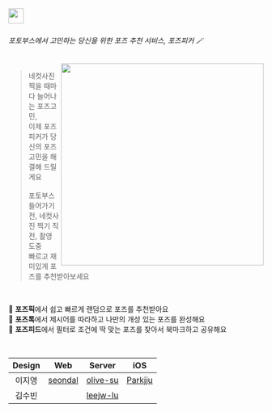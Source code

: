 <img height="30" src="https://github.com/pose-picker/.github/assets/75469131/87357edf-8a99-4d4e-88ce-afb48752e45e"/> &nbsp;
---
*포토부스에서 고민하는 당신을 위한 포즈 추천 서비스, 포즈피커 🪄*

<br/>

<img align="right" width="400" src="https://github.com/pose-picker/.github/assets/75469131/1e23a8de-d331-41ba-bc7a-f2bc62f7de01"/>

> 네컷사진 찍을 때마다 늘어나는 포즈고민,<br/>이제 포즈피커가 당신의 포즈고민을 해결해 드릴게요
<br/><br/>포토부스 들어가기 전, 네컷사진 찍기 직전, 촬영 도중<br/>빠르고 재미있게 포즈를 추천받아보세요

<br/>

📸 **포즈픽**에서 쉽고 빠르게 랜덤으로 포즈를 추천받아요 <br/>
💬 **포즈톡**에서 제시어를 따라하고 나만의 개성 있는 포즈를 완성해요 <br/>
🔎 **포즈피드**에서 필터로 조건에 딱 맞는 포즈를 찾아서 북마크하고 공유해요 <br/>

<br/>

| Design | Web | Server | iOS |
|:-:|:-:|:-:|:-:|
| 이지영 | [seondal](https://github.com/seondal) | [olive-su](https://github.com/olive-su) | [Parkjju](https://github.com/Parkjju)  |
| 김수빈 |  | [leejw-lu](https://github.com/leejw-lu) | |
